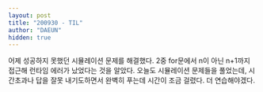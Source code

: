 ```yaml
---
layout: post
title: "200930 - TIL"
author: "DAEUN"
hidden: true
---
```


어제 성공하지 못했던 시뮬레이션 문제를 해결했다. 2중 for문에서 n이 아닌 n+1까지 접근해 런타임 에러가 났었다는 것을 알았다. 오늘도 시뮬레이션 문제들을 풀었는데, 시간초과나 답을 잘못 내기도하면서 완벽히 푸는데 시간이 조금 걸렸다. 더 연습해야겠다.